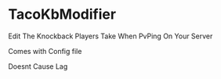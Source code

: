 # TacoKbModifier

Edit The Knockback Players Take When PvPing On Your Server

Comes with Config file

Doesnt Cause Lag
